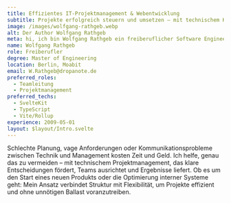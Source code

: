 ```yaml
---
title: Effizientes IT-Projektmanagement & Webentwicklung
subtitle: Projekte erfolgreich steuern und umsetzen – mit technischem Know-how
image: /images/wolfgang-rathgeb.webp
alt: Der Author Wolfgang Rathgeb
meta: hi, ich bin Wolfgang Rathgeb ein freiberuflicher Software Engineer im JavaScript/TypeScript Umfeld und habe ursprünglich technische Informatik studiert.
name: Wolfgang Rathgeb
role: Freiberufler
degree: Master of Engineering
location: Berlin, Moabit
email: W.Rathgeb@dropanote.de
preferred_roles:
  - Teamleitung
  - Projektmanagement
preferred_techs:
  - SvelteKit
  - TypeScript
  - Vite/Rollup
experience: 2009-05-01
layout: $layout/Intro.svelte
---
```


Schlechte Planung, vage Anforderungen oder Kommunikationsprobleme zwischen Technik und Management kosten Zeit und Geld. Ich helfe, genau das zu vermeiden – mit technischem Projektmanagement, das klare Entscheidungen fördert, Teams ausrichtet und Ergebnisse liefert. Ob es um den Start eines neuen Produkts oder die Optimierung interner Systeme geht: Mein Ansatz verbindet Struktur mit Flexibilität, um Projekte effizient und ohne unnötigen Ballast voranzutreiben.
